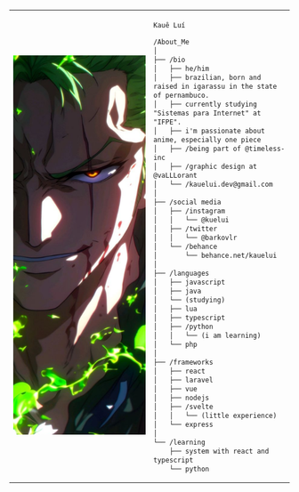 <table>
  <tr>
    <td style="width: 50%;">
       <img src="https://github.com/KaueLui/kauelui/blob/main/image.jpg" alt="Image" style="width: 200%; border: none;"/>
    </td>
    <td style="width: 50%; vertical-align: top;">
      <p style="font-family: Montserrat; font-size: 16px;">

    Kauê Luí
</p>

    /About_Me
    │
    ├── /bio
    │   ├── he/him
    │   ├── brazilian, born and raised in igarassu in the state of pernambuco.
    │   ├── currently studying "Sistemas para Internet" at "IFPE".
    │   ├── i'm passionate about anime, especially one piece
    │   ├── /being part of @timeless-inc
    │   ├── /graphic design at @vaLLLorant
    │   └── /kauelui.dev@gmail.com
    │
    ├── /social media
    │   ├── /instagram
    │   │   └── @kuelui
    │   ├── /twitter
    │   │   └── @barkovlr
    │   └── /behance
    │       └── behance.net/kauelui
    │
    ├── /languages
    │   ├── javascript
    │   ├── java
    │   └── (studying)
    │   ├── lua
    │   ├── typescript
    │   ├── /python
    │   │   └── (i am learning)
    │   └── php
    │  
    ├── /frameworks
    │   ├── react
    │   ├── laravel
    │   ├── vue
    │   ├── nodejs
    │   ├── /svelte
    │   │   └── (little experience)
    │   └── express
    │
    └── /learning
        ├── system with react and typescript
        └── python
        
  </tr>
</table>
